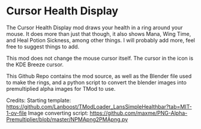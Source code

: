 # Cursor Health Display
The Cursor Health Display mod draws your health in a ring around your mouse.
It does more than just that though, it also shows Mana, Wing Time, and Heal Potion Sickness, among other things.
I will probably add more, feel free to suggest things to add.

This mod does not change the mouse cursor itself. The cursor in the icon is the KDE Breeze cursor.

This Github Repo contains the mod source, as well as the Blender file used to make the rings, and a python script to convert the blender images into premultiplied alpha images for TMod to use.

Credits:
  Starting template: https://github.com/Lanboost/TModLoader_LansSimpleHealthbar?tab=MIT-1-ov-file
  Image converting script: https://github.com/maxme/PNG-Alpha-Premultiplier/blob/master/NPMApng2PMApng.py
